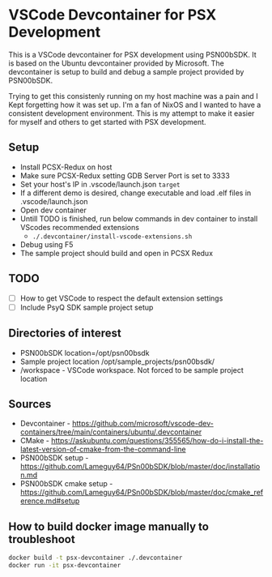 # VSCode Devcontainer for PSX Development

This is a VSCode devcontainer for PSX development using PSN00bSDK. It is based on the Ubuntu devcontainer provided by Microsoft. The devcontainer is setup to build and debug a sample project provided by PSN00bSDK.

Trying to get this consistenly running on my host machine was a pain and I Kept forgetting how it was set up. I'm a fan of NixOS and I wanted to have a consistent development environment. This is my attempt to make it easier for myself and others to get started with PSX development.

## Setup

- Install PCSX-Redux on host
- Make sure PCSX-Redux setting GDB Server Port is set to 3333
- Set your host's IP in .vscode/launch.json `target`
- If a different demo is desired, change executable and load .elf files in .vscode/launch.json
- Open dev container
- Untill TODO is finished, run below commands in dev container to install VScodes recommended extensions
  - `./.devcontainer/install-vscode-extensions.sh`
- Debug using F5
- The sample project should build and open in PCSX Redux

## TODO

- [ ] How to get VSCode to respect the default extension settings
- [ ] Include PsyQ SDK sample project setup

## Directories of interest

- PSN00bSDK location=/opt/psn00bsdk
- Sample project location /opt/sample_projects/psn00bsdk/
- /workspace - VSCode workspace. Not forced to be sample project location

## Sources

- Devcontainer - https://github.com/microsoft/vscode-dev-containers/tree/main/containers/ubuntu/.devcontainer
- CMake - https://askubuntu.com/questions/355565/how-do-i-install-the-latest-version-of-cmake-from-the-command-line
- PSN00bSDK setup - https://github.com/Lameguy64/PSn00bSDK/blob/master/doc/installation.md
- PSN00bSDK cmake setup - https://github.com/Lameguy64/PSn00bSDK/blob/master/doc/cmake_reference.md#setup

## How to build docker image manually to troubleshoot

```bash
docker build -t psx-devcontainer ./.devcontainer
docker run -it psx-devcontainer
```
